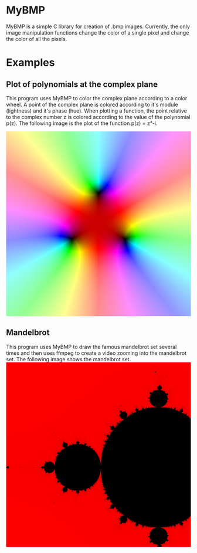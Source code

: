 # MyBMP
MyBMP is a simple C library for creation of .bmp images. Currently, the only image manipulation functions change the color of a single pixel and change the color of all the pixels.

# Examples
## Plot of polynomials at the complex plane
This program uses MyBMP to color the complex plane according to a color wheel. A point of the complex plane is colored according to it's module (lightness) and it's phase (hue). When plotting a function, the point relative to the complex number z is colored according to the value of the polynomial p(z). The following image is the plot of the function p(z) = z³-i.

![Plot of z³ - i](examples/complexplot/plot.bmp)

## Mandelbrot
This program uses MyBMP to draw the famous mandelbrot set several times and then uses ffmpeg to create a video zooming into the mandelbrot set. The following image shows the mandelbrot set.
![Mandelbrot set](examples/mandelbrot/mandelbrot.bmp)
